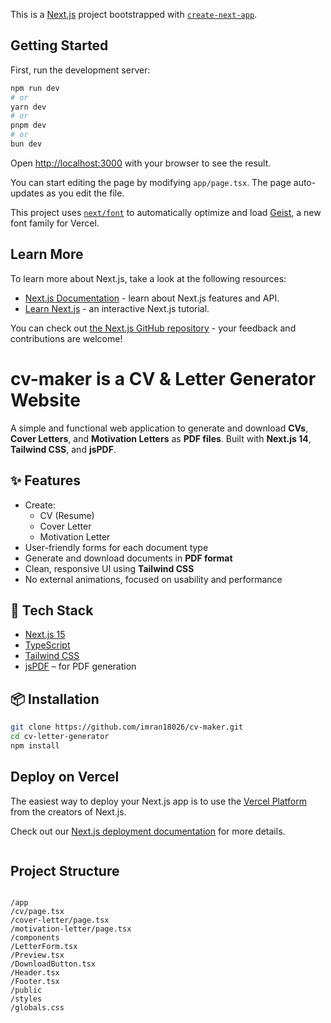 This is a [Next.js](https://nextjs.org) project bootstrapped with [`create-next-app`](https://nextjs.org/docs/app/api-reference/cli/create-next-app).

## Getting Started

First, run the development server:

```bash
npm run dev
# or
yarn dev
# or
pnpm dev
# or
bun dev
```

Open [http://localhost:3000](http://localhost:3000) with your browser to see the result.

You can start editing the page by modifying `app/page.tsx`. The page auto-updates as you edit the file.

This project uses [`next/font`](https://nextjs.org/docs/app/building-your-application/optimizing/fonts) to automatically optimize and load [Geist](https://vercel.com/font), a new font family for Vercel.

## Learn More

To learn more about Next.js, take a look at the following resources:

- [Next.js Documentation](https://nextjs.org/docs) - learn about Next.js features and API.
- [Learn Next.js](https://nextjs.org/learn) - an interactive Next.js tutorial.

You can check out [the Next.js GitHub repository](https://github.com/vercel/next.js) - your feedback and contributions are welcome!

# cv-maker is a CV & Letter Generator Website

A simple and functional web application to generate and download **CVs**, **Cover Letters**, and **Motivation Letters** as **PDF files**. Built with **Next.js 14**, **Tailwind CSS**, and **jsPDF**.

## ✨ Features

- Create:
  - CV (Resume)
  - Cover Letter
  - Motivation Letter
- User-friendly forms for each document type
- Generate and download documents in **PDF format**
- Clean, responsive UI using **Tailwind CSS**
- No external animations, focused on usability and performance

## 🚀 Tech Stack

- [Next.js 15](https://nextjs.org/)
- [TypeScript](https://www.typescriptlang.org/)
- [Tailwind CSS](https://tailwindcss.com/)
- [jsPDF](https://github.com/parallax/jsPDF) – for PDF generation

## 📦 Installation

```bash
git clone https://github.com/imran18026/cv-maker.git
cd cv-letter-generator
npm install
```

## Deploy on Vercel

The easiest way to deploy your Next.js app is to use the [Vercel Platform](https://vercel.com/new?utm_medium=default-template&filter=next.js&utm_source=create-next-app&utm_campaign=create-next-app-readme) from the creators of Next.js.

Check out our [Next.js deployment documentation](https://nextjs.org/docs/app/building-your-application/deploying) for more details.

```

```

## Project Structure

```

/app
/cv/page.tsx
/cover-letter/page.tsx
/motivation-letter/page.tsx
/components
/LetterForm.tsx
/Preview.tsx
/DownloadButton.tsx
/Header.tsx
/Footer.tsx
/public
/styles
/globals.css

```
